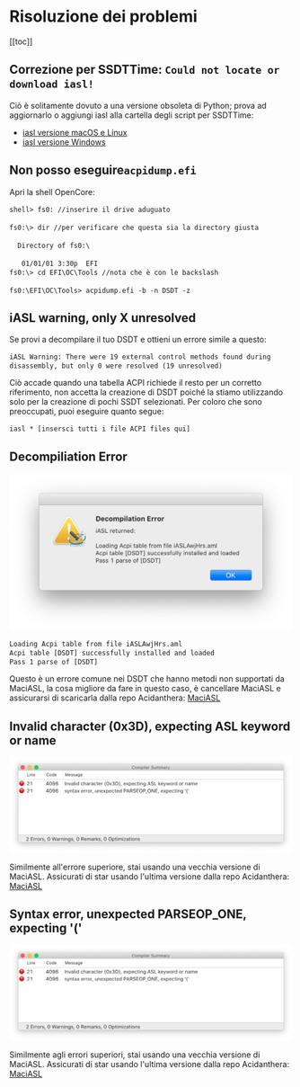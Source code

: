 # Risoluzione dei problemi

[[toc]]

## Correzione per SSDTTime: `Could not locate or download iasl!`

Ciò è solitamente dovuto a una versione obsoleta di Python; prova ad aggiornarlo o aggiungi iasl alla cartella degli script per SSDTTime:

* [iasl versione macOS e Linux](https://github.com/macos86/ACPI-Tools-Binaries-generator/releases)
* [iasl versione Windows](https://acpica.org/downloads/binary-tools)

## Non posso eseguire`acpidump.efi`

Apri la shell OpenCore:

```
shell> fs0: //inserire il drive aduguato

fs0:\> dir //per verificare che questa sia la directory giusta

  Directory of fs0:\

   01/01/01 3:30p  EFI
fs0:\> cd EFI\OC\Tools //nota che è con le backslash

fs0:\EFI\OC\Tools> acpidump.efi -b -n DSDT -z
```

## iASL warning, only X unresolved

Se provi a decompilare il tuo DSDT e ottieni un errore simile a questo:

```
iASL Warning: There were 19 external control methods found during disassembly, but only 0 were resolved (19 unresolved)
```

Ciò accade quando una tabella ACPI richiede il resto per un corretto riferimento, non accetta la creazione di DSDT poiché la stiamo utilizzando solo per la creazione di pochi SSDT selezionati. Per coloro che sono preoccupati, puoi eseguire quanto segue:

```
iasl * [insersci tutti i file ACPI files qui]
```

## Decompiliation Error

![](./images/troubleshooting-md/decompile-error.png)

```
Loading Acpi table from file iASLAwjHrs.aml
Acpi table [DSDT] successfully installed and loaded
Pass 1 parse of [DSDT]
```

Questo è un errore comune nei DSDT che hanno metodi non supportati da MaciASL, la cosa migliore da fare in questo caso, è cancellare MaciASL e assicurarsi di scaricarla dalla repo Acidanthera: [MaciASL](https://github.com/acidanthera/MaciASL/releases/latest)

## Invalid character (0x3D), expecting ASL keyword or name

![](./images/troubleshooting-md/invalid-parse.png)

Similmente all'errore superiore, stai usando una vecchia versione di MaciASL. Assicurati di star usando l'ultima versione dalla repo Acidanthera: [MaciASL](https://github.com/acidanthera/MaciASL/releases/latest)

## Syntax error, unexpected PARSEOP_ONE, expecting '('

![](./images/troubleshooting-md/invalid-parse.png)

Similmente agli errori superiori, stai usando una vecchia versione di MaciASL. Assicurati di star usando l'ultima versione dalla repo Acidanthera: [MaciASL](https://github.com/acidanthera/MaciASL/releases/latest)
